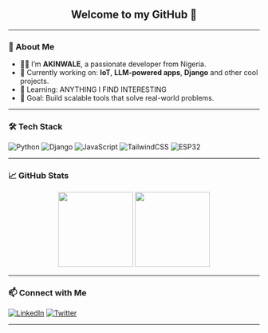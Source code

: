 

<h2 align="center">Welcome to my GitHub 👋</h2>

---

### 🧠 About Me

- 🧑‍💻 I’m **AKINWALE**, a passionate developer from Nigeria.
- 🔭 Currently working on: **IoT**, **LLM-powered apps**, **Django** and other cool projects.
- 🌱 Learning: ANYTHING I FIND INTERESTING
- 🎯 Goal: Build scalable tools that solve real-world problems.

---

### 🛠️ Tech Stack

![Python](https://img.shields.io/badge/-Python-333?style=flat&logo=python)
![Django](https://img.shields.io/badge/-Django-092E20?style=flat&logo=django)
![JavaScript](https://img.shields.io/badge/-JavaScript-333?style=flat&logo=javascript)
![TailwindCSS](https://img.shields.io/badge/-Tailwind-06B6D4?style=flat&logo=tailwind-css)
![ESP32](https://img.shields.io/badge/-ESP32-grey?style=flat&logo=esphome)

---

### 📈 GitHub Stats

<p align="center">
  <img src="https://github-readme-stats.vercel.app/api?username=Luvakin&show_icons=true&theme=radical" height="150"/>
  <img src="https://github-readme-stats.vercel.app/api/top-langs/?username=Luvakin&layout=compact&theme=radical" height="150"/>
</p>

---

### 📫 Connect with Me

[![LinkedIn](https://img.shields.io/badge/-LinkedIn-blue?style=flat&logo=linkedin)](https://www.linkedin.com/in/your-username)
[![Twitter](https://img.shields.io/badge/-@Luvakin-1DA1F2?style=flat&logo=twitter&logoColor=white)](https://twitter.com/yourhandle)

---


